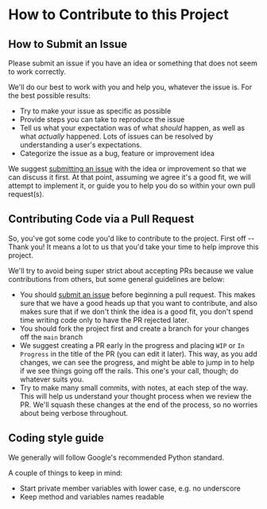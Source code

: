 # How to Contribute to this Project

## How to Submit an Issue
Please submit an issue if you have an idea or something that does not seem to work correctly.

We'll do our best to work with you and help you, whatever the issue is. For the best possible results:

* Try to make your issue as specific as possible
* Provide steps you can take to reproduce the issue
* Tell us what your expectation was of what *should* happen, as well as what *actually* happened. Lots of issues can be resolved by understanding a user's expectations.
* Categorize the issue as a bug, feature or improvement idea

We suggest [submitting an issue](https://github.com/tetrascience/ts-scientific-data-cloud-api-examples/issues/new) with the idea or improvement so that we can discuss it first. At that point, assuming we agree it's a good fit, we will attempt to implement it, or guide you to help you do so within your own pull request(s).

## Contributing Code via a Pull Request

So, you've got some code you'd like to contribute to the project. First off -- Thank you! It means a lot to us that you'd take your time to help improve this project.

We'll try to avoid being super strict about accepting PRs because we value contributions from others, but some general guidelines are below:

* You should [submit an issue](https://github.com/tetrascience/ts-scientific-data-cloud-api-examples/issues/new) before beginning a pull request. This makes sure that we have a good heads up that you want to contribute, and also makes sure that if we don't think the idea is a good fit, you don't spend time writing code only to have the PR rejected later.
* You should fork the project first and create a branch for your changes off the `main` branch
* We suggest creating a PR early in the progress and placing `WIP` or `In Progress` in the title of the PR (you can edit it later). This way, as you add changes, we can see the progress, and might be able to jump in to help if we see things going off the rails. This one's your call, though; do whatever suits you.
* Try to make many small commits, with notes, at each step of the way. This will help us understand your thought process when we review the PR. We'll squash these changes at the end of the process, so no worries about being verbose throughout.


## Coding style guide
We generally will follow Google's recommended Python standard. 

A couple of things to keep in mind:
- Start private member variables with lower case, e.g. no underscore
- Keep method and variables names readable  